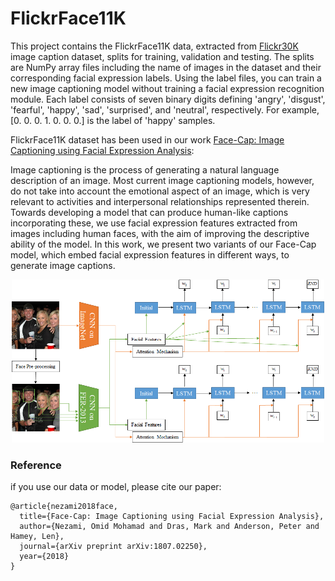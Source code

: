 # FlickrFace11K

This project contains the FlickrFace11K data, extracted from [Flickr30K](http://shannon.cs.illinois.edu/DenotationGraph/) image caption dataset, splits for training, validation and testing. The splits are NumPy array files including the name of images in the dataset and their corresponding facial expression labels. Using the label files, you can train a new image captioning model without training a facial expression recognition module. Each label consists of seven binary digits defining 'angry', 'disgust', 'fearful', 'happy', 'sad', 'surprised', and 'neutral', respectively. For example, [0. 0. 0. 1. 0. 0. 0.] is the label of 'happy' samples. 

FlickrFace11K dataset has been used in our work [Face-Cap: Image Captioning using Facial Expression Analysis](https://arxiv.org/abs/1808.02324):

Image captioning is the process of generating a natural language description of an image. Most current image captioning models, however, do not take into account the emotional aspect of an image, which is very relevant to activities and interpersonal relationships represented therein. Towards developing a model that can produce human-like captions incorporating these, we use facial expression features extracted from images including human faces, with the aim of improving the descriptive ability of the model. In this work, we present two variants of our Face-Cap model, which embed facial expression features in different ways, to generate image captions. 

<p align="center">
<img src="images/face_cap_model.jpg" width=500 high=700>
</p>

### Reference
if you use our data or model, please cite our paper:
```
@article{nezami2018face,
  title={Face-Cap: Image Captioning using Facial Expression Analysis},
  author={Nezami, Omid Mohamad and Dras, Mark and Anderson, Peter and Hamey, Len},
  journal={arXiv preprint arXiv:1807.02250},
  year={2018}
}
```   
